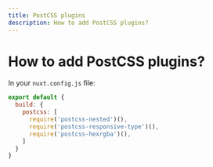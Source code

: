 ```yaml
---
title: PostCSS plugins
description: How to add PostCSS plugins?
---
```


# How to add PostCSS plugins?

In your `nuxt.config.js` file:

```js
export default {
  build: {
    postcss: [
      require('postcss-nested')(),
      require('postcss-responsive-type')(),
      require('postcss-hexrgba')(),
    ]
  }
}
```
